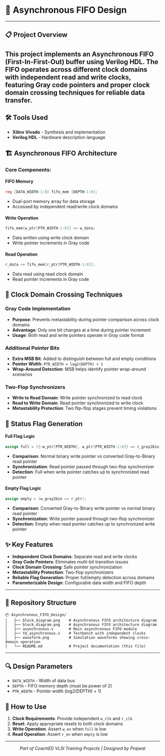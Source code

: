 # 🔄 Asynchronous FIFO Design

---
## 📋 Project Overview

This project implements an **Asynchronous FIFO (First-In-First-Out)** buffer using Verilog HDL. The FIFO operates across different clock domains with independent read and write clocks, featuring Gray code pointers and proper clock domain crossing techniques for reliable data transfer.
---

## 🛠️ Tools Used
- **Xilinx Vivado** - Synthesis and implementation
- **Verilog HDL** - Hardware description language

## 🏗️ Asynchronous FIFO Architecture

### Core Components:

#### **FIFO Memory**
```verilog
reg [DATA_WIDTH-1:0] fifo_mem [DEPTH-1:0];
```
- Dual-port memory array for data storage
- Accessed by independent read/write clock domains

#### **Write Operation**
```verilog
fifo_mem[w_ptr[PTR_WIDTH-1:0]] <= w_data;
```
- Data written using write clock domain
- Write pointer increments in Gray code

#### **Read Operation**
```verilog
r_data <= fifo_mem[r_ptr[PTR_WIDTH-1:0]];
```
- Data read using read clock domain
- Read pointer increments in Gray code

## 🔗 Clock Domain Crossing Techniques

### **Gray Code Implementation**
- **Purpose**: Prevents metastability during pointer comparison across clock domains
- **Advantage**: Only one bit changes at a time during pointer increment
- **Usage**: Both read and write pointers operate in Gray code format

### **Additional Pointer Bits**
- **Extra MSB Bit**: Added to distinguish between full and empty conditions
- **Pointer Width**: `PTR_WIDTH = log2(DEPTH) + 1`
- **Wrap-Around Detection**: MSB helps identify pointer wrap-around scenarios

### **Two-Flop Synchronizers**
- **Write to Read Domain**: Write pointer synchronized to read clock
- **Read to Write Domain**: Read pointer synchronized to write clock
- **Metastability Protection**: Two flip-flop stages prevent timing violations

## 🏁 Status Flag Generation

#### **Full Flag Logic**
```verilog
assign full = ({~w_ptr[PTR_WIDTH], w_ptr[PTR_WIDTH-1:0]} == r_gray2bin);
```
- **Comparison**: Normal binary write pointer vs converted Gray-to-Binary read pointer
- **Synchronization**: Read pointer passed through two-flop synchronizer
- **Detection**: Full when write pointer catches up to synchronized read pointer

#### **Empty Flag Logic**
```verilog
assign empty = (w_gray2bin == r_ptr);
```
- **Comparison**: Converted Gray-to-Binary write pointer vs normal binary read pointer
- **Synchronization**: Write pointer passed through two-flop synchronizer
- **Detection**: Empty when read pointer catches up to synchronized write pointer

## ✨ Key Features

- **Independent Clock Domains**: Separate read and write clocks
- **Gray Code Pointers**: Eliminates multi-bit transition issues
- **Clock Domain Crossing**: Safe pointer synchronization
- **Metastability Protection**: Two-flop synchronizers
- **Reliable Flag Generation**: Proper full/empty detection across domains
- **Parameterizable Design**: Configurable data width and FIFO depth

---

## 📁 Repository Structure

```
📦 Asynchronous_FIFO_Design/
│   ├── block_diagram.png    # Asynchronous FIFO architecture diagram
│   ├── block_diagram.png    # Asynchronous FIFO architecture diagram 
│   ├── asynchronous.v       # Main asynchronous FIFO module
│   ├── tb_asynchronous.v    # Testbench with independent clocks
│   ├── waveform.png         # Simulation waveforms showing cross-domain operation
│   └── README.md            # Project documentation (this file)

```

---

## 🔍 Design Parameters

- `DATA_WIDTH` - Width of data bus
- `DEPTH` - FIFO memory depth (must be power of 2)
- `PTR_WIDTH` - Pointer width (log2(DEPTH) + 1)

## 🚀 How to Use

1. **Clock Requirements**: Provide independent `w_clk` and `r_clk`
2. **Reset**: Apply appropriate resets to both clock domains
3. **Write Operation**: Assert `w_en` when `full` is low
4. **Read Operation**: Assert `r_en` when `empty` is low


---

<p align="center">
  <i>Part of CoachED VLSI Training Projects | Designed by Prajwal</i>

</p>


